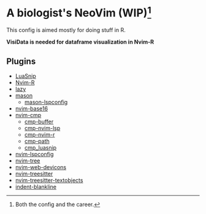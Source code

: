 # A biologist's NeoVim (WIP)[^1]

[^1]: Both the config and the career.

This config is aimed mostly for doing stuff in R.

**VisiData is needed for dataframe visualization in Nvim-R**

## Plugins

- [LuaSnip](https://github.com/L3MON4D3/LuaSnip)
- [Nvim-R](https://github.com/jalvesaq/Nvim-R)
- [lazy](https://github.com/folke/lazy.nvim)
- [mason](https://github.com/williamboman/mason.nvim)
    - [mason-lspconfig](https://github.com/williamboman/mason-lspconfig.nvim)
- [nvim-base16](https://github.com/RRethy/nvim-base16)
- [nvim-cmp](https://github.com/hrsh7th/nvim-cmp)
    - [cmp-buffer](https://github.com/hrsh7th/cmp-buffer)
    - [cmp-nvim-lsp](https://github.com/hrsh7th/cmp-nvim-lsp)
    - [cmp-nvim-r](https://github.com/jalvesaq/cmp-nvim-r)
    - [cmp-path](https://github.com/hrsh7th/cmp-path)
    - [cmp_luasnip](https://github.com/saadparwaiz1/cmp_luasnip)
- [nvim-lspconfig](https://github.com/neovim/nvim-lspconfig)
- [nvim-tree](https://github.com/nvim-tree/nvim-tree.lua)
- [nvim-web-devicons](https://github.com/nvim-tree/nvim-web-devicons)
- [nvim-treesitter](https://github.com/nvim-treesitter/nvim-treesitter)
- [nvim-treesitter-textobjects](https://github.com/nvim-treesitter/nvim-treesitter-textobjects)
- [indent-blankline](https://github.com/lukas-reineke/indent-blankline.nvim)
